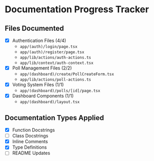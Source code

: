 # Documentation Progress Tracker

## Files Documented
- [x] Authentication Files (4/4)
  - `app/(auth)/login/page.tsx`
  - `app/(auth)/register/page.tsx`
  - `app/lib/actions/auth-actions.ts`
  - `app/lib/context/auth-context.tsx`
- [x] Poll Management Files (2/2)
  - `app/(dashboard)/create/PollCreateForm.tsx`
  - `app/lib/actions/poll-actions.ts`
- [x] Voting System Files (1/1)
  - `app/(dashboard)/polls/[id]/page.tsx`
- [x] Dashboard Components (1/1)
  - `app/(dashboard)/layout.tsx`

## Documentation Types Applied
- [x] Function Docstrings
- [ ] Class Docstrings
- [x] Inline Comments
- [x] Type Definitions
- [ ] README Updates
